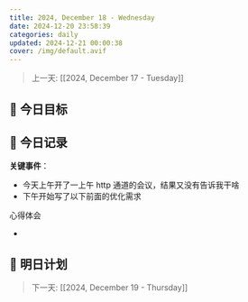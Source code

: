 ```yaml
---
title: 2024, December 18 - Wednesday
date: 2024-12-20 23:58:39
categories: daily
updated: 2024-12-21 00:00:38
cover: /img/default.avif
---
```

> 上一天: [[2024, December 17 - Tuesday]]

## 🌟 今日目标

## 📝 今日记录

**关键事件**：

- 今天上午开了一上午 http 通道的会议，结果又没有告诉我干啥
- 下午开始写了以下前面的优化需求

心得体会

-

## 🔮 明日计划

> 下一天: [[2024, December 19 - Thursday]]
